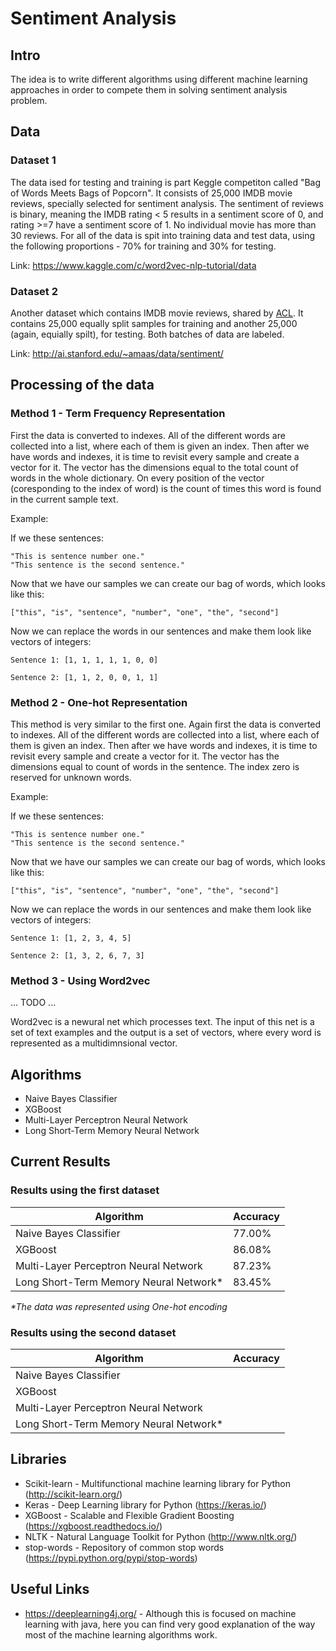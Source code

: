 # Sentiment Analysis

## Intro
The idea is to write different algorithms using different machine learning approaches in order to compete them in solving sentiment analysis problem.

## Data

### Dataset 1

The data ised for testing and training is part Keggle competiton called "Bag of Words Meets Bags of Popcorn".
It consists of 25,000 IMDB movie reviews, specially selected for sentiment analysis. The sentiment of reviews is binary, meaning the IMDB rating < 5 results in a sentiment score of 0, and rating >=7 have a sentiment score of 1. No individual movie has more than 30 reviews.
For all of the data is spit into training data and test data, using the following proportions - 70% for training and 30% for testing.

Link: https://www.kaggle.com/c/word2vec-nlp-tutorial/data


### Dataset 2

Another dataset which contains IMDB movie reviews, shared by [ACL](http://ai.stanford.edu/~amaas/papers/wvSent_acl2011.bib).
It contains 25,000 equally split samples for training and another 25,000 (again, equially spilt), for testing. 
Both batches of data are labeled.

Link: http://ai.stanford.edu/~amaas/data/sentiment/


## Processing of the data


### Method 1 - Term Frequency Representation
First the data is converted to indexes. All of the different words are collected into a list, where each of them is given an index.
Then after we have words and indexes, it is time to revisit every sample and create a vector for it.
The vector has the dimensions equal to the total count of words in the whole dictionary.
On every position of the vector (coresponding to the index of word) is the count of times this word is found in the current sample text.

Example:

If we these sentences:

```
"This is sentence number one."
"This sentence is the second sentence."
```

Now that we have our samples we can create our bag of words, which looks like this:

```
["this", "is", "sentence", "number", "one", "the", "second"]
```

Now we can replace the words in our sentences and make them look like vectors of integers:

```
Sentence 1: [1, 1, 1, 1, 1, 0, 0]

Sentence 2: [1, 1, 2, 0, 0, 1, 1]
```

### Method 2 - One-hot Representation

This method is very similar to the first one. Again first the data is converted to indexes. All of the different words are collected into a list, where each of them is given an index.
Then after we have words and indexes, it is time to revisit every sample and create a vector for it.
The vector has the dimensions equal to count of words in the sentence.
The index zero is reserved for unknown words.

Example:

If we these sentences:

```
"This is sentence number one."
"This sentence is the second sentence."
```

Now that we have our samples we can create our bag of words, which looks like this:

```
["this", "is", "sentence", "number", "one", "the", "second"]
```

Now we can replace the words in our sentences and make them look like vectors of integers:

```
Sentence 1: [1, 2, 3, 4, 5]

Sentence 2: [1, 3, 2, 6, 7, 3]
```

### Method 3 - Using Word2vec

... TODO ...

Word2vec is a newural net which processes text. The input of this net is a set of text examples and the output is a set of vectors, where every word is represented as a multidimnsional vector.


## Algorithms

* Naive Bayes Classifier
* XGBoost
* Multi-Layer Perceptron Neural Network
* Long Short-Term Memory Neural Network

## Current Results

### Results using the first dataset

| Algorithm                              | Accuracy |
| -------------------------------------- | -------- |
| Naive Bayes Classifier                 |  77.00%  |
| XGBoost                                |  86.08%  |
| Multi-Layer Perceptron Neural Network  |  87.23%  |
| Long Short-Term Memory Neural Network* |  83.45%  |


*\*The data was represented using One-hot encoding*


### Results using the second dataset

| Algorithm                              | Accuracy |
| -------------------------------------- | -------- |
| Naive Bayes Classifier                 |    |
| XGBoost                                |    |
| Multi-Layer Perceptron Neural Network  |    |
| Long Short-Term Memory Neural Network* |    |

## Libraries

* Scikit-learn - Multifunctional machine learning library for Python (http://scikit-learn.org/)
* Keras - Deep Learning library for Python (https://keras.io/)
* XGBoost - Scalable and Flexible Gradient Boosting (https://xgboost.readthedocs.io/)
* NLTK - Natural Language Toolkit for Python (http://www.nltk.org/)
* stop-words - Repository of common stop words (https://pypi.python.org/pypi/stop-words)


## Useful Links

* https://deeplearning4j.org/ - Although this is focused on machine learning with java, here you can find very good explanation of the way most of the machine learning algorithms work.